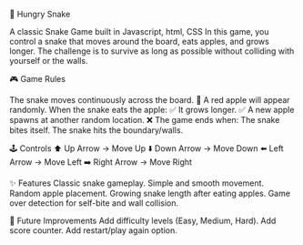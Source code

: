 🐍 Hungry Snake

A classic Snake Game built in Javascript, html, CSS
In this game, you control a snake that moves around the board, eats apples, and grows longer. The challenge is to survive as long as possible without colliding with yourself or the walls.

🎮 Game Rules

The snake moves continuously across the board.
🍎 A red apple will appear randomly.
When the snake eats the apple:
✅ It grows longer.
✅ A new apple spawns at another random location.
❌ The game ends when:
The snake bites itself.
The snake hits the boundary/walls.


🕹️ Controls
⬆ Up Arrow → Move Up
⬇️ Down Arrow → Move Down
⬅️ Left Arrow → Move Left
➡️ Right Arrow → Move Right


✨ Features
Classic snake gameplay.
Simple and smooth movement.
Random apple placement.
Growing snake length after eating apples.
Game over detection for self-bite and wall collision.


🚀 Future Improvements
Add difficulty levels (Easy, Medium, Hard).
Add score counter.
Add restart/play again option.


